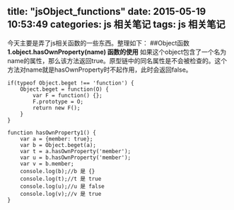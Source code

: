 title: "jsObject_functions"
date: 2015-05-19 10:53:49
categories: js 相关笔记
tags: js 相关笔记
---
今天主要是弄了js相关函数的一些东西。整理如下：
##Object函数
**1.object.hasOwnProperty(name) 函数的使用**
如果这个object包含了一个名为name的属性，那么该方法返回true。原型链中的同名属性是不会被检查的。这个方法对name就是hasOwnProperty时不起作用，此时会返回false。
```
if(typeof Object.beget !== 'function') {
	Object.beget = function(O) {
		var F = function() {};
		F.prototype = O;
		return new F();
	}
}
```
```
function hasOwnProperty1() {
	var a = {member: true};
	var b = Object.beget(a);
	var t = a.hasOwnProperty('member');
	var u = b.hasOwnProperty('member');
	var v = b.member;
	console.log(b);//b 是 {}
	console.log(t);//t 是 true
	console.log(u);//u 是 false
	console.log(v);//v 是 true
}
```
